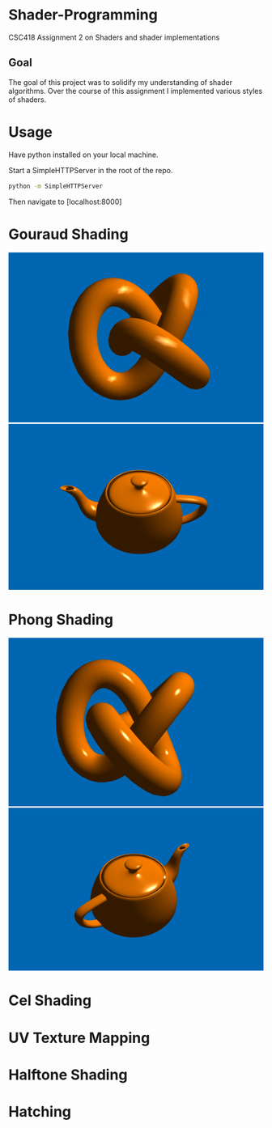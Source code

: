 # Shader-Programming
CSC418 Assignment 2 on Shaders and shader implementations

## Goal 

The goal of this project was to solidify my understanding of shader algorithms. Over the course of this assignment I implemented 
various styles of shaders.

# Usage 
Have python installed on your local machine.

Start a SimpleHTTPServer in the root of the repo.
```sh
python -m SimpleHTTPServer
```
Then navigate to [localhost:8000]

# Gouraud Shading
![Gouraud Shading](https://raw.githubusercontent.com/SanchitL/Shader-Programming/master/images/Gouraud.png)
![Gouraud Teapot](https://raw.githubusercontent.com/SanchitL/Shader-Programming/master/images/GouraudTeapot.png)

# Phong Shading
![Phong Shading](https://raw.githubusercontent.com/SanchitL/Shader-Programming/master/images/Phong.png)
![Phong Teapot](https://raw.githubusercontent.com/SanchitL/Shader-Programming/master/images/PhongTeapot.png)

# Cel Shading
# UV Texture Mapping
# Halftone Shading
# Hatching

